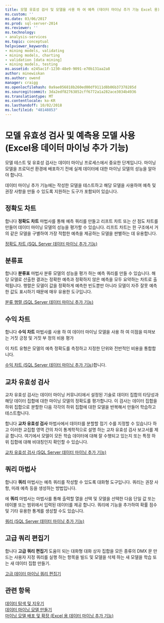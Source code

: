```yaml
---
title: 모델 유효성 검사 및 모델을 사용 하 여 예측 (데이터 마이닝 추가 기능 Excel 용) | Microsoft Docs
ms.custom: ''
ms.date: 03/06/2017
ms.prod: sql-server-2014
ms.reviewer: ''
ms.technology:
- analysis-services
ms.topic: conceptual
helpviewer_keywords:
- mining models, validating
- mining models, charting
- validation [data mining]
- mining models, testing
ms.assetid: e245ac1f-1230-48e9-9091-e70b131aa2a8
author: minewiskan
ms.author: owend
manager: craigg
ms.openlocfilehash: 0a9ae056818b260ed00df9111d8b06b37378285d
ms.sourcegitcommit: 3da2edf82763852cff6772a1a282ace3034b4936
ms.translationtype: MT
ms.contentlocale: ko-KR
ms.lasthandoff: 10/02/2018
ms.locfileid: "48148853"
---
```

# <a name="validating-models-and-using-models-for-prediction-data-mining-add-ins-for-excel"></a>모델 유효성 검사 및 예측용 모델 사용(Excel용 데이터 마이닝 추가 기능)
  모델 테스트 및 유효성 검사는 데이터 마이닝 프로세스에서 중요한 단계입니다. 마이닝 모델을 프로덕션 환경에 배포하기 전에 실제 데이터에 대한 마이닝 모델의 성능을 알아야 합니다.  
  
 데이터 마이닝 추가 기능에는 작성한 모델을 테스트하고 해당 모델을 사용하여 예측 및 권장 사항을 만들 수 있도록 지원하는 도구가 포함되어 있습니다.  
  
## <a name="accuracy-chart"></a>정확도 차트  
 합니다 **정확도 차트** 마법사를 통해 예측 쿼리를 만들고 리프트 차트 또는 산 점도 차트를 만들어 데이터 마이닝 모델의 성능을 평가할 수 있습니다. 리프트 차트는 한 구조에서 거의 같은 모델을 구별하여 가장 적합한 예측을 제공하는 모델을 판별하는 데 유용합니다.  
  
 [정확도 차트 &#40;SQL Server 데이터 마이닝 추가 기능&#41;](accuracy-chart-sql-server-data-mining-add-ins.md)  
  
## <a name="classification-matrix"></a>분류표  
 합니다 **분류표** 마법사 분류 모델의 성능을 평가 하는 예측 쿼리를 만들 수 있습니다. 해당 모델로 산출한 결과는 정확한 예측과 정확하지 않은 예측을 모두 요약하는 차트로 출력됩니다. 행렬은 모델이 값을 정확하게 예측한 빈도뿐만 아니라 모델이 자주 잘못 예측한 값도 표시하기 때문에 매우 유용한 도구입니다.  
  
 [분류 행렬 &#40;SQL Server 데이터 마이닝 추가 기능&#41;](classification-matrix-sql-server-data-mining-add-ins.md)  
  
## <a name="profit-chart"></a>수익 차트  
 합니다 **수익 차트** 마법사를 사용 하 여 데이터 마이닝 모델을 사용 하 여 이점을 따져보는 거짓 긍정 및 거짓 부 정의 비용 평가  
  
 이 차트 유형은 모델의 예측 정확도를 측정하고 지정한 단위와 전반적인 비용을 통합합니다.  
  
 [수익 차트 &#40;SQL Server 데이터 마이닝 추가 기능&#41;](profit-chart-sql-server-data-mining-add-ins.md)합니다.  
  
## <a name="cross-validation"></a>교차 유효성 검사  
 교차 유효성 검사는 데이터 마이닝 커뮤니티에서 설정된 기술로 데이터 집합의 타당성과 해당 데이터 집합에 대한 마이닝 모델의 정확도를 평가합니다. 이 검사는 데이터 집합을 하위 집합으로 분할한 다음 각각의 하위 집합에 대한 모델을 반복해서 만들어 학습하고 테스트합니다.  
  
 합니다 **교차 유효성 검사** 마법사에서 데이터를 분할할 접기 수를 지정할 수 있습니다 하 고 이러한 교집합 영역 간의 차이 통계학적으로 설명 하는 교차 유효성 검사 보고서를 제공 합니다. 여기에서 모델이 모든 학습 데이터에 대해 잘 수행되고 있는지 또는 특정 하위 집합에 대해 비대칭인지 확인할 수 있습니다.  
  
 [교차 유효성 검사 &#40;SQL Server 데이터 마이닝 추가 기능&#41;](cross-validation-sql-server-data-mining-add-ins.md)  
  
## <a name="query-wizard"></a>쿼리 마법사  
 합니다 **쿼리** 마법사는 예측 쿼리를 작성할 수 있도록 대화형 도구입니다. 쿼리는 권장 사항, 미래 예측 등을 생성하는 방법입니다.  
  
 에 **쿼리** 마법사는 마법사를 통해 출력할 열을 선택 및 모델을 선택한 다음 단일 값 또는 테이블 또는 범위에서 입력된 데이터를 제공 합니다. 쿼리에 기능을 추가하여 확률 점수 및 기타 유용한 통계를 생성할 수도 있습니다.  
  
 [쿼리 &#40;SQL Server 데이터 마이닝 추가 기능&#41;](query-sql-server-data-mining-add-ins.md)  
  
## <a name="advanced-query-editor"></a>고급 쿼리 편집기  
 합니다 **고급 쿼리 편집기** 도움이 되는 대화형 대화 상자 집합을 모든 종류의 DMX 문 만드는 사용자 지정 쿼리를 실행 하는 항목을 빌드 및 모델을 삭제 하는 새 모델을 학습 또는 새 데이터 집합 만들기.  
  
 [고급 데이터 마이닝 쿼리 편집기](advanced-data-mining-query-editor.md)  
  
## <a name="see-also"></a>관련 항목  
 [데이터 탐색 및 지우기](exploring-and-cleaning-data.md)   
 [데이터 마이닝 모델 만들기](creating-a-data-mining-model.md)   
 [마이닝 모델 배포 및 확장 &#40;Excel 용 데이터 마이닝 추가 기능&#41;](deploying-and-scaling-mining-models-data-mining-add-ins-for-excel.md)  
  
  
